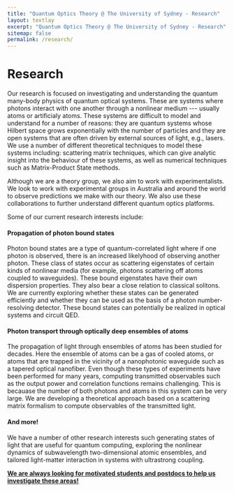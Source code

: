 ```yaml
---
title: "Quantum Optics Theory @ The University of Sydney - Research"
layout: textlay
excerpt: "Quantum Optics Theory @ The University of Sydney - Research"
sitemap: false
permalink: /research/
---
```


# Research
Our research is focused on investigating and understanding the quantum many-body physics of quantum optical systems. These are systems where photons interact with one another through a nonlinear medium --- usually atoms or artificialy atoms. These systems are difficult to model and understand for a number of reasons: they are quantum systems whose Hilbert space grows exponentially with the number of particles and they are open systems that are often driven by external sources of light, e.g., lasers. We use a number of different theoretical techniques to model these systems including: scattering matrix techniques, which can give analytic insight into the behaviour of these systems, as well as numerical techniques such as Matrix-Product State methods.

Although we are a theory group, we also aim to work with experimentalists. We look to work with experimental groups in Australia and around the world to observe predictions we make with our theory. We also use these collaborations to further understand different quantum optics platforms. 

Some of our current research interests include:

#### Propagation of photon bound states
Photon bound states are a type of quantum-correlated light where if one photon is observed, there is an increased likelyhood of observing another photon. These class of states occur as scattering eigenstates of certain kinds of nonlinear media (for example, photons scattering off atoms coupled to waveguides). These bound eigenstates have their own dispersion properties. They also bear a close relation to classical solitons. We are currently exploring whether these states can be generated efficiently and whether they can be used as the basis of a photon number-resolving detector. These bound states can potentially be realized in optical systems and circuit QED.  

#### Photon transport through optically deep ensembles of atoms
The propagation of light through ensembles of atoms has been studied for decades. Here the ensemble of atoms can be a gas of cooled atoms, or atoms that are trapped in the vicinity of a nanophotonic waveguide such as a tapered optical nanofiber. Even though these types of experiments have been performed for many years, computing transmitted observables such as the output power and correlation functions remains challenging. This is becauase the number of both photons and atoms in this system can be very large. We are developing a theoretical approach based on a scattering matrix formalism to compute observables of the transmitted light.

#### And more!
We have a number of other research interests such generating states of light that are useful for quantum computing, exploring the nonlinear dynamics of subwavelength two-dimensional atomic ensembles, and tailored light-matter interaction in systems with ultrastrong coupling. 

**[We are always looking for motivated students and postdocs to help us investigate these areas!](/vacancies)**


